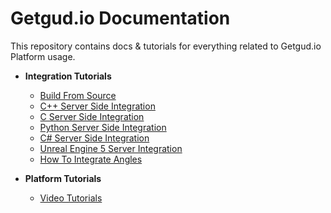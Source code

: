 # Getgud.io Documentation

This repository contains docs & tutorials for everything related to Getgud.io Platform usage.


- <b>Integration Tutorials</b>
  * [Build From Source](https://github.com/getgud-io/getgud-docs/blob/main/Integrations/cpp-build-instructions.md)
  * [C++ Server Side Integration](https://github.com/getgud-io/getgud-docs/blob/main/Integrations/C%2B%2B/cpp-integration.md)
  * [C Server Side Integration](https://github.com/getgud-io/getgud-docs/blob/main/Integrations/C/c-integration.md)
  * [Python Server Side Integration](https://github.com/getgud-io/getgud-docs/blob/main/Integrations/Python/python-integration.md)
  * [C# Server Side Integration](https://github.com/getgud-io/getgud-docs/blob/main/Integrations/C%23/csharp-integration.md)
  * [Unreal Engine 5 Server Integration](https://github.com/getgud-io/getgud-docs/blob/main/Integrations/Unreal%20Engine/unreal-engine-5-integration.md)
  * [How To Integrate Angles](https://github.com/getgud-io/getgud-docs/blob/main/Integrations/getgud-sdk-angles-tutorial.md)
    
- <b>Platform Tutorials</b>
  * [Video Tutorials](https://www.youtube.com/playlist?list=PLMIGIFMfKUAv4AQHvnv4PzSvmd9dsYk0p)

